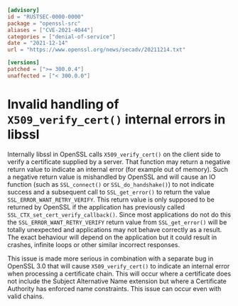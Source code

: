 ```toml
[advisory]
id = "RUSTSEC-0000-0000"
package = "openssl-src"
aliases = ["CVE-2021-4044"]
categories = ["denial-of-service"]
date = "2021-12-14"
url = "https://www.openssl.org/news/secadv/20211214.txt"

[versions]
patched = [">= 300.0.4"]
unaffected = ["< 300.0.0"]
```

# Invalid handling of `X509_verify_cert()` internal errors in libssl

Internally libssl in OpenSSL calls `X509_verify_cert()` on the client side to
verify a certificate supplied by a server. That function may return a negative
return value to indicate an internal error (for example out of memory). Such a
negative return value is mishandled by OpenSSL and will cause an IO function
(such as `SSL_connect()` or `SSL_do_handshake()`) to not indicate success and a
subsequent call to `SSL_get_error()` to return the value
`SSL_ERROR_WANT_RETRY_VERIFY`. This return value is only supposed to be returned
by OpenSSL if the application has previously called
`SSL_CTX_set_cert_verify_callback()`. Since most applications do not do this the
`SSL_ERROR_WANT_RETRY_VERIFY` return value from `SSL_get_error()` will be totally
unexpected and applications may not behave correctly as a result. The exact
behaviour will depend on the application but it could result in crashes,
infinite loops or other similar incorrect responses.

This issue is made more serious in combination with a separate bug in OpenSSL
3.0 that will cause `X509_verify_cert()` to indicate an internal error when
processing a certificate chain. This will occur where a certificate does not
include the Subject Alternative Name extension but where a Certificate Authority
has enforced name constraints. This issue can occur even with valid chains.
